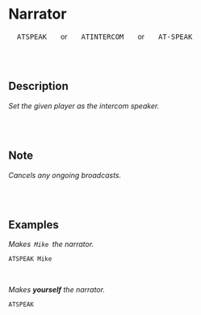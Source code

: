 
# Narrator

<kbd>  ATSPEAK  </kbd>   or   <kbd>  ATINTERCOM  </kbd>   or   <kbd>  AT-SPEAK  </kbd>

<br>
<br>

## Description

*Set the given player as the intercom speaker.*

<br>
<br>

## Note

*Cancels any ongoing broadcasts.*

<br>
<br>

## Examples

*Makes  `Mike`  the narrator.*

```shell
ATSPEAK Mike
```

<br>

*Makes **yourself** the narrator.*

```shell
ATSPEAK
```

<br>
